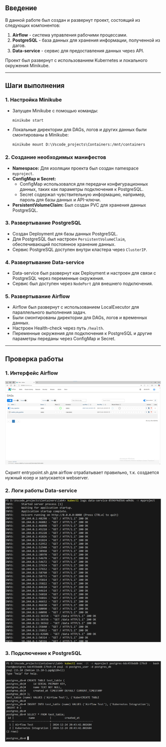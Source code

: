 ## Введение

В данной работе был создан и развернут проект, состоящий из следующих компонентов:

1. **Airflow** - система управления рабочими процессами.
2. **PostgreSQL** - база данных для хранения информации, полученной из дагов.
3. **Data-service** - сервис для предоставления данных через API.

Проект был развернут с использованием Kubernetes и локального окружения Minikube.

---

## Шаги выполнения

### 1. Настройка Minikube
- Запущен Minikube с помощью команды:
  ```bash
  minikube start
  ```
- Локальные директории для DAGs, логов и других данных были смонтированы в Minikube:
  ```bash
  minikube mount D:\Vscode_projects\Containers:/mnt/containers
  ```

### 2. Создание необходимых манифестов
- **Namespace:** Для изоляции проекта был создан namespace `myproject`.
- **ConfigMap и Secret:**
  - ConfigMap использовался для передачи конфигурационных данных, таких как параметры подключения к PostgreSQL.
  - Secret содержал чувствительную информацию, например, пароль для базы данных и API-ключи.
- **PersistentVolumeClaim:** Был создан PVC для хранения данных PostgreSQL.

### 3. Развертывание PostgreSQL
- Создан Deployment для базы данных PostgreSQL.
- Для PostgreSQL был настроен `PersistentVolumeClaim`, обеспечивающий постоянное хранение данных.
- Сервис PostgreSQL доступен внутри кластера через `ClusterIP`.

### 4. Развертывание Data-service
- Data-service был развернут как Deployment и настроен для связи с PostgreSQL через переменные окружения.
- Сервис был доступен через `NodePort` для внешнего подключения.

### 5. Развертывание Airflow
- Airflow был развернут с использованием LocalExecutor для параллельного выполнения задач.
- Были смонтированы директории для DAGs, логов и временных данных.
- Настроен Health-check через путь `/health`.
- Переменные окружения для подключения к PostgreSQL и другие параметры переданы через ConfigMap и Secret.

---

## Проверка работы

### 1. Интерфейс Airflow
![airflow](images/image.png)

Скрипт entrypoint.sh для airflow отрабатывает правильно, т.к. создается нужный юзер и запускается webserver.

### 2. Логи работы Data-service
![data-service](images/image-1.png)

### 3. Подключение к PostgreSQL
![postgres](images/image-2.png)
